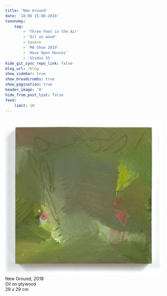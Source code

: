 ```yaml
---
title: 'New Ground'
date: '18:06 15-08-2018'
taxonomy:
    tag:
        - 'Three Feet in the Air'
        - 'Oil on wood'
        - Square
        - 'MA Show 2019'
        - 'Hove Open Houses'
        - 'Studio 55'
hide_git_sync_repo_link: false
blog_url: /blog
show_sidebar: true
show_breadcrumbs: true
show_pagination: true
header_image: '0'
hide_from_post_list: false
feed:
    limit: 10
---
```


![](0BA3D1BA-00B2-4D2F-A95D-3CBEB324625F.jpeg)  
New Ground, _2018_  
Oil on plywood  
29 x 29 cm